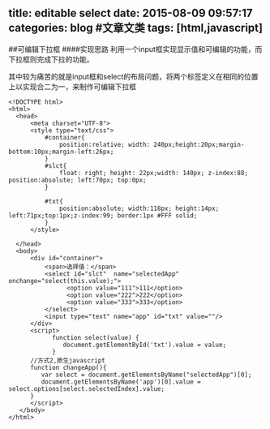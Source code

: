 title: editable select
date: 2015-08-09 09:57:17
categories: blog    #文章文类
tags: [html,javascript] 
---
##可编辑下拉框
####实现思路
利用一个input框实现显示值和可编辑的功能，而下拉框则完成下拉的功能。

其中较为痛苦的就是input框和select的布局问题，将两个标签定义在相同的位置上以实现合二为一，来制作可编辑下拉框 

<!-- more -->

    <!DOCTYPE html>
    <html>
      <head>
          <meta charset="UTF-8">
          <style type="text/css">
              #container{
                  position:relative; width: 240px;height:20px;margin-bottom:10px;margin-left:26px;
              }
              #slct{
                  float: right; height: 22px;width: 140px; z-index:88; position:absolute; left:70px; top:0px;
              }
              
              #txt{
                  position:absolute; width:118px; height:14px; left:71px;top:1px;z-index:99; border:1px #FFF solid;
              }
          </style>
        
      </head>
      <body>
          <div id="container">
              <span>选择值：</span>	
              <select id="slct"  name="selectedApp" onchange="select(this.value);">
    				<option value="111">111</option>
    				<option value="222">222</option>
    				<option value="333">333</option>
    		  </select>
    	      <input type="text" name="app" id="txt" value=""/>  
    	  </div>
    	  <script>  
    			function select(value) {
    			   document.getElementById('txt').value = value;
    			}
          //方式2,原生javascript
          function changeApp(){
             var select = document.getElementsByName("selectedApp")[0];
             document.getElementsByName('app')[0].value = select.options[select.selectedIndex].value;
          }
    	  </script>
       </body>
    </html>


        